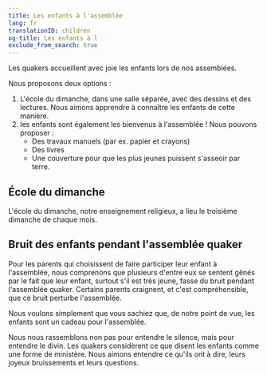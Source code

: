 ```yaml
---
title: Les enfants à l'assemblée
lang: fr
translationID: children
og-title: Les enfants à l
exclude_from_search: true
---
```

Les quakers accueillent avec joie les enfants lors de nos assemblées.

Nous proposons deux options : 

1. L'école du dimanche, dans une salle séparée, avec des dessins et des lectures. Nous aimons apprendre à connaître les enfants de cette manière. 
2. les enfants sont également les bienvenus à l'assemblée ! Nous pouvons proposer : 
    - Des travaux manuels (par ex. papier et crayons)
    - Des livres
    - Une couverture pour que les plus jeunes puissent s'asseoir par terre.

## École du dimanche

L'école du dimanche, notre enseignement religieux, a lieu le troisième dimanche de chaque mois.

## Bruit des enfants pendant l'assemblée quaker

Pour les parents qui choisissent de faire participer leur enfant à l'assemblée, nous comprenons que plusieurs d'entre eux se sentent gênés par le fait que leur enfant, surtout s'il est très jeune, fasse du bruit pendant l'assemblée quaker. Certains parents craignent, et c'est compréhensible, que ce bruit perturbe l'assemblée.

Nous voulons simplement que vous sachiez que, de notre point de vue, les enfants sont un cadeau pour l'assemblée.

Nous nous rassemblons non pas pour entendre le silence, mais pour entendre le divin. Les quakers considèrent ce que disent les enfants comme une forme de ministère. Nous aimons entendre ce qu'ils ont à dire, leurs joyeux bruissements et leurs questions.
